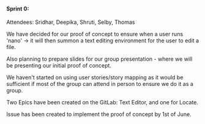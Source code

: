 
#### Sprint 0:

Attendees: Sridhar, Deepika, Shruti, Selby, Thomas

We have decided for our proof of concept to ensure when a user runs 'nano' -> it will then summon a text editing environment for the user to edit a file.

Also planning to prepare slides for our group presentation - where we will be presenting our initial proof of concept.

We haven't started on using user stories/story mapping as it would be sufficient if most of the group can attend in person to ensure we do it as a group.

Two Epics have been created on the GitLab: Text Editor, and one for Locate.

Issue has been created to implement the proof of concept by 1st of June. 
